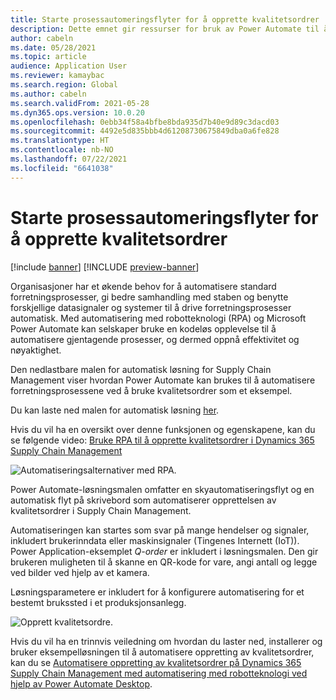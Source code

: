 ```yaml
---
title: Starte prosessautomeringsflyter for å opprette kvalitetsordrer
description: Dette emnet gir ressurser for bruk av Power Automate til å automatisere forretningsprosesser ved hjelp av eksempelet på kvalitetsordrer.
author: cabeln
ms.date: 05/28/2021
ms.topic: article
audience: Application User
ms.reviewer: kamaybac
ms.search.region: Global
ms.author: cabeln
ms.search.validFrom: 2021-05-28
ms.dyn365.ops.version: 10.0.20
ms.openlocfilehash: 0ebb34f58a4bfbe8bda935d7b40e9d89c3dacd03
ms.sourcegitcommit: 4492e5d835bbb4d61208730675849dba0a6fe828
ms.translationtype: HT
ms.contentlocale: nb-NO
ms.lasthandoff: 07/22/2021
ms.locfileid: "6641038"
---
```

# <a name="invoke-process-automation-flows-to-create-quality-orders"></a>Starte prosessautomeringsflyter for å opprette kvalitetsordrer

[!include [banner](../includes/banner.md)]
[!INCLUDE [preview-banner](../includes/preview-banner.md)]

Organisasjoner har et økende behov for å automatisere standard forretningsprosesser, gi bedre samhandling med staben og benytte forskjellige datasignaler og systemer til å drive forretningsprosesser automatisk. Med automatisering med robotteknologi (RPA) og Microsoft Power Automate kan selskaper bruke en kodeløs opplevelse til å automatisere gjentagende prosesser, og dermed oppnå effektivitet og nøyaktighet.

Den nedlastbare malen for automatisk løsning for Supply Chain Management viser hvordan Power Automate kan brukes til å automatisere forretningsprosessene ved å bruke kvalitetsordrer som et eksempel.

Du kan laste ned malen for automatisk løsning [her](https://aka.ms/D365SCMQualityOrderRPASolution).

Hvis du vil ha en oversikt over denne funksjonen og egenskapene, kan du se følgende video: [Bruke RPA til å opprette kvalitetsordrer i Dynamics 365 Supply Chain Management](https://www.youtube.com/watch?v=LFbzJ6-H89w)

![Automatiseringsalternativer med RPA.](media/rpa-automation-options.png "Automatiseringsalternativer med RPA")

Power Automate-løsningsmalen omfatter en skyautomatiseringsflyt og en automatisk flyt på skrivebord som automatiserer opprettelsen av kvalitetsordrer i Supply Chain Management.

Automatiseringen kan startes som svar på mange hendelser og signaler, inkludert brukerinndata eller maskinsignaler (Tingenes Internett (IoT)). Power Application-eksemplet *Q-order* er inkludert i løsningsmalen. Den gir brukeren muligheten til å skanne en QR-kode for vare, angi antall og legge ved bilder ved hjelp av et kamera.

Løsningsparametere er inkludert for å konfigurere automatisering for et bestemt brukssted i et produksjonsanlegg.

![Opprett kvalitetsordre.](media/rpa-create-quality-roder.png "Opprett kvalitetsordre")

Hvis du vil ha en trinnvis veiledning om hvordan du laster ned, installerer og bruker eksempelløsningen til å automatisere oppretting av kvalitetsordrer, kan du se [Automatisere oppretting av kvalitetsordrer på Dynamics 365 Supply Chain Management med automatisering med robotteknologi ved hjelp av Power Automate Desktop](/power-automate/desktop-flows/dynamics365-scm-rpa).

